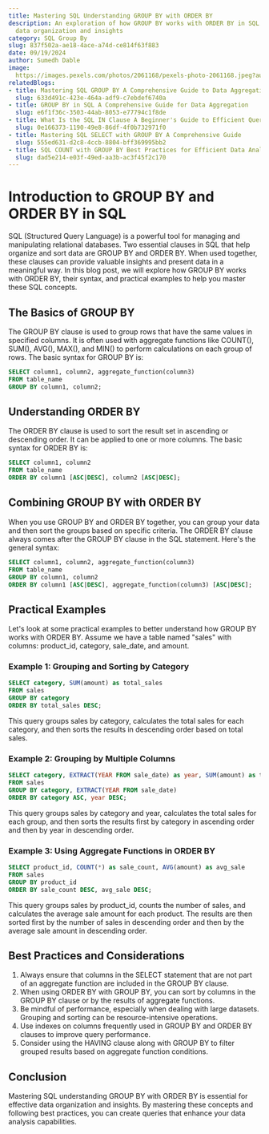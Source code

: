 ```yaml
---
title: Mastering SQL Understanding GROUP BY with ORDER BY
description: An exploration of how GROUP BY works with ORDER BY in SQL for effective
  data organization and insights
category: SQL Group By
slug: 837f502a-ae18-4ace-a74d-ce814f63f883
date: 09/19/2024
author: Sumedh Dable
image: 
  https://images.pexels.com/photos/2061168/pexels-photo-2061168.jpeg?auto=compress&cs=tinysrgb&w=600
relatedBlogs:
- title: Mastering SQL GROUP BY A Comprehensive Guide to Data Aggregation
  slug: 633d491c-423e-464a-adf9-c7ebdef6740a
- title: GROUP BY in SQL A Comprehensive Guide for Data Aggregation
  slug: e6f1f36c-3503-44ab-8053-e77794c1f8de
- title: What Is the SQL IN Clause A Beginner's Guide to Efficient Querying
  slug: 0e166373-1190-49e8-86df-4f0b732971f0
- title: Mastering SQL SELECT with GROUP BY A Comprehensive Guide
  slug: 555ed631-d2c8-4ccb-8804-bff369995bb2
- title: SQL COUNT with GROUP BY Best Practices for Efficient Data Analysis
  slug: dad5e214-e03f-49ed-aa3b-ac3f45f2c170
---
```


# Introduction to GROUP BY and ORDER BY in SQL

SQL (Structured Query Language) is a powerful tool for managing and manipulating relational databases. Two essential clauses in SQL that help organize and sort data are GROUP BY and ORDER BY. When used together, these clauses can provide valuable insights and present data in a meaningful way. In this blog post, we will explore how GROUP BY works with ORDER BY, their syntax, and practical examples to help you master these SQL concepts.

## The Basics of GROUP BY

The GROUP BY clause is used to group rows that have the same values in specified columns. It is often used with aggregate functions like COUNT(), SUM(), AVG(), MAX(), and MIN() to perform calculations on each group of rows. The basic syntax for GROUP BY is:

```sql
SELECT column1, column2, aggregate_function(column3)
FROM table_name
GROUP BY column1, column2;
```

## Understanding ORDER BY

The ORDER BY clause is used to sort the result set in ascending or descending order. It can be applied to one or more columns. The basic syntax for ORDER BY is:

```sql
SELECT column1, column2
FROM table_name
ORDER BY column1 [ASC|DESC], column2 [ASC|DESC];
```

## Combining GROUP BY with ORDER BY

When you use GROUP BY and ORDER BY together, you can group your data and then sort the groups based on specific criteria. The ORDER BY clause always comes after the GROUP BY clause in the SQL statement. Here's the general syntax:

```sql
SELECT column1, column2, aggregate_function(column3)
FROM table_name
GROUP BY column1, column2
ORDER BY column1 [ASC|DESC], aggregate_function(column3) [ASC|DESC];
```

## Practical Examples

Let's look at some practical examples to better understand how GROUP BY works with ORDER BY. Assume we have a table named "sales" with columns: product_id, category, sale_date, and amount.

### Example 1: Grouping and Sorting by Category

```sql
SELECT category, SUM(amount) as total_sales
FROM sales
GROUP BY category
ORDER BY total_sales DESC;
```

This query groups sales by category, calculates the total sales for each category, and then sorts the results in descending order based on total sales.

### Example 2: Grouping by Multiple Columns

```sql
SELECT category, EXTRACT(YEAR FROM sale_date) as year, SUM(amount) as total_sales
FROM sales
GROUP BY category, EXTRACT(YEAR FROM sale_date)
ORDER BY category ASC, year DESC;
```

This query groups sales by category and year, calculates the total sales for each group, and then sorts the results first by category in ascending order and then by year in descending order.

### Example 3: Using Aggregate Functions in ORDER BY

```sql
SELECT product_id, COUNT(*) as sale_count, AVG(amount) as avg_sale
FROM sales
GROUP BY product_id
ORDER BY sale_count DESC, avg_sale DESC;
```

This query groups sales by product_id, counts the number of sales, and calculates the average sale amount for each product. The results are then sorted first by the number of sales in descending order and then by the average sale amount in descending order.

## Best Practices and Considerations

1. Always ensure that columns in the SELECT statement that are not part of an aggregate function are included in the GROUP BY clause.
2. When using ORDER BY with GROUP BY, you can sort by columns in the GROUP BY clause or by the results of aggregate functions.
3. Be mindful of performance, especially when dealing with large datasets. Grouping and sorting can be resource-intensive operations.
4. Use indexes on columns frequently used in GROUP BY and ORDER BY clauses to improve query performance.
5. Consider using the HAVING clause along with GROUP BY to filter grouped results based on aggregate function conditions.

## Conclusion

Mastering SQL understanding GROUP BY with ORDER BY is essential for effective data organization and insights. By mastering these concepts and following best practices, you can create queries that enhance your data analysis capabilities.
